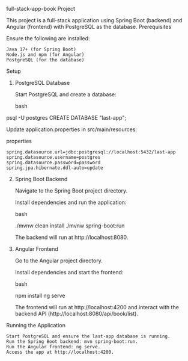 full-stack-app-book Project

This project is a full-stack application using Spring Boot (backend) and Angular (frontend) with PostgreSQL as the database.
Prerequisites

Ensure the following are installed:

    Java 17+ (for Spring Boot)
    Node.js and npm (for Angular)
    PostgreSQL (for the database)

Setup
1. PostgreSQL Database

    Start PostgreSQL and create a database:

    bash

psql -U postgres
CREATE DATABASE "last-app";

Update application.properties in src/main/resources:

properties

    spring.datasource.url=jdbc:postgresql://localhost:5432/last-app
    spring.datasource.username=postgres
    spring.datasource.password=password
    spring.jpa.hibernate.ddl-auto=update

2. Spring Boot Backend

    Navigate to the Spring Boot project directory.

    Install dependencies and run the application:

    bash

    ./mvnw clean install
    ./mvnw spring-boot:run

    The backend will run at http://localhost:8080.

3. Angular Frontend

    Go to the Angular project directory.

    Install dependencies and start the frontend:

    bash

    npm install
    ng serve

    The frontend will run at http://localhost:4200 and interact with the backend API (http://localhost:8080/api/book/list).

Running the Application

    Start PostgreSQL and ensure the last-app database is running.
    Run the Spring Boot backend: mvn spring-boot:run.
    Run the Angular frontend: ng serve.
    Access the app at http://localhost:4200.
